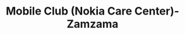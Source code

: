 ---
title: "Mobile Club (Nokia Care Center)- Zamzama"
url: /karachi/mobile-club-nokia-care-center-zamzama/
shop: mobile phone
---